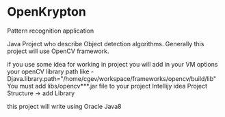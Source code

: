 # OpenKrypton
Pattern recognition application

Java Project who describe Object detection algorithms. Generally this project will use OpenCV framework.

if you use some idea for working in project you will add in your VM options your openCV library path like 
-Djava.library.path="/home/cgev/workspace/frameworks/opencv/build/lib"
You must add libs/opencv***.jar file to your project
Intellijy idea Project Structure -> add Library

this project will write using Oracle Java8
